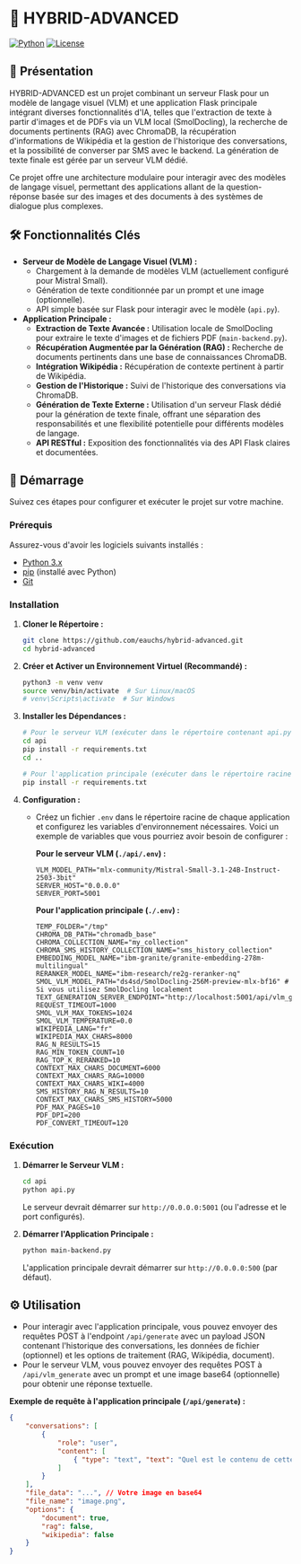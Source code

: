 # 🚀 HYBRID-ADVANCED

[![Python](https://img.shields.io/badge/Python-3.x-blue.svg)](https://www.python.org/)
[![License](https://img.shields.io/badge/License-MIT-yellow.svg)](LICENSE) 
## 🌟 Présentation

HYBRID-ADVANCED est un projet combinant un serveur Flask pour un modèle de langage visuel (VLM) et une application Flask principale intégrant diverses fonctionnalités d'IA, telles que l'extraction de texte à partir d'images et de PDFs via un VLM local (SmolDocling), la recherche de documents pertinents (RAG) avec ChromaDB, la récupération d'informations de Wikipédia et la gestion de l'historique des conversations, et la possibilité de converser par SMS avec le backend. La génération de texte finale est gérée par un serveur VLM dédié.

Ce projet offre une architecture modulaire pour interagir avec des modèles de langage visuel, permettant des applications allant de la question-réponse basée sur des images et des documents à des systèmes de dialogue plus complexes.

## 🛠️ Fonctionnalités Clés

* **Serveur de Modèle de Langage Visuel (VLM) :**
    * Chargement à la demande de modèles VLM (actuellement configuré pour Mistral Small).
    * Génération de texte conditionnée par un prompt et une image (optionnelle).
    * API simple basée sur Flask pour interagir avec le modèle (`api.py`).
* **Application Principale :**
    * **Extraction de Texte Avancée :** Utilisation locale de SmolDocling pour extraire le texte d'images et de fichiers PDF (`main-backend.py`).
    * **Récupération Augmentée par la Génération (RAG) :** Recherche de documents pertinents dans une base de connaissances ChromaDB.
    * **Intégration Wikipédia :** Récupération de contexte pertinent à partir de Wikipédia.
    * **Gestion de l'Historique :** Suivi de l'historique des conversations via ChromaDB.
    * **Génération de Texte Externe :** Utilisation d'un serveur Flask dédié pour la génération de texte finale, offrant une séparation des responsabilités et une flexibilité potentielle pour différents modèles de langage.
    * **API RESTful :** Exposition des fonctionnalités via des API Flask claires et documentées.

## 🚀 Démarrage

Suivez ces étapes pour configurer et exécuter le projet sur votre machine.

### Prérequis

Assurez-vous d'avoir les logiciels suivants installés :

* [Python 3.x](https://www.python.org/downloads/)
* [pip](https://pip.pypa.io/en/stable/installing/) (installé avec Python)
* [Git](https://git-scm.com/downloads)

### Installation

1.  **Cloner le Répertoire :**

    ```bash
    git clone https://github.com/eauchs/hybrid-advanced.git
    cd hybrid-advanced
    ```

2.  **Créer et Activer un Environnement Virtuel (Recommandé) :**

    ```bash
    python3 -m venv venv
    source venv/bin/activate  # Sur Linux/macOS
    # venv\Scripts\activate  # Sur Windows
    ```

3.  **Installer les Dépendances :**

    ```bash
    # Pour le serveur VLM (exécuter dans le répertoire contenant api.py)
    cd api
    pip install -r requirements.txt
    cd ..

    # Pour l'application principale (exécuter dans le répertoire racine du projet)
    pip install -r requirements.txt
    ```

4.  **Configuration :**

    * Créez un fichier `.env` dans le répertoire racine de chaque application et configurez les variables d'environnement nécessaires. Voici un exemple de variables que vous pourriez avoir besoin de configurer :

        **Pour le serveur VLM (`./api/.env`) :**

        ```env
        VLM_MODEL_PATH="mlx-community/Mistral-Small-3.1-24B-Instruct-2503-3bit"
        SERVER_HOST="0.0.0.0"
        SERVER_PORT=5001
        ```

        **Pour l'application principale (`./.env`) :**

        ```env
        TEMP_FOLDER="/tmp"
        CHROMA_DB_PATH="chromadb_base"
        CHROMA_COLLECTION_NAME="my_collection"
        CHROMA_SMS_HISTORY_COLLECTION_NAME="sms_history_collection"
        EMBEDDING_MODEL_NAME="ibm-granite/granite-embedding-278m-multilingual"
        RERANKER_MODEL_NAME="ibm-research/re2g-reranker-nq"
        SMOL_VLM_MODEL_PATH="ds4sd/SmolDocling-256M-preview-mlx-bf16" # Si vous utilisez SmolDocling localement
        TEXT_GENERATION_SERVER_ENDPOINT="http://localhost:5001/api/vlm_generate"
        REQUEST_TIMEOUT=1000
        SMOL_VLM_MAX_TOKENS=1024
        SMOL_VLM_TEMPERATURE=0.0
        WIKIPEDIA_LANG="fr"
        WIKIPEDIA_MAX_CHARS=8000
        RAG_N_RESULTS=15
        RAG_MIN_TOKEN_COUNT=10
        RAG_TOP_K_RERANKED=10
        CONTEXT_MAX_CHARS_DOCUMENT=6000
        CONTEXT_MAX_CHARS_RAG=10000
        CONTEXT_MAX_CHARS_WIKI=4000
        SMS_HISTORY_RAG_N_RESULTS=10
        CONTEXT_MAX_CHARS_SMS_HISTORY=5000
        PDF_MAX_PAGES=10
        PDF_DPI=200
        PDF_CONVERT_TIMEOUT=120
        ```


### Exécution

1.  **Démarrer le Serveur VLM :**

    ```bash
    cd api
    python api.py
    ```

    Le serveur devrait démarrer sur `http://0.0.0.0:5001` (ou l'adresse et le port configurés).

2.  **Démarrer l'Application Principale :**

    ```bash
    python main-backend.py
    ```

    L'application principale devrait démarrer sur `http://0.0.0.0:500` (par défaut).

## ⚙️ Utilisation


* Pour interagir avec l'application principale, vous pouvez envoyer des requêtes POST à l'endpoint `/api/generate` avec un payload JSON contenant l'historique des conversations, les données de fichier (optionnel) et les options de traitement (RAG, Wikipédia, document).
* Pour le serveur VLM, vous pouvez envoyer des requêtes POST à `/api/vlm_generate` avec un prompt et une image base64 (optionnelle) pour obtenir une réponse textuelle.

**Exemple de requête à l'application principale (`/api/generate`) :**

```json
{
    "conversations": [
        {
            "role": "user",
            "content": [
                { "type": "text", "text": "Quel est le contenu de cette image ?" }
            ]
        }
    ],
    "file_data": "...", // Votre image en base64
    "file_name": "image.png",
    "options": {
        "document": true,
        "rag": false,
        "wikipedia": false
    }
}

